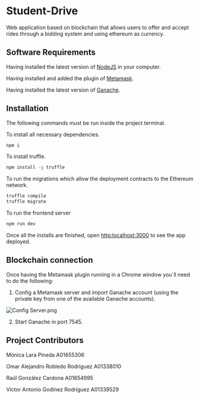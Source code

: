 # Student-Drive

Web application based on blockchain that allows users to offer and accept rides through a bidding system and using ethereum as currency.

## Software Requirements 

Having installed the latest version of [NodeJS](https://nodejs.org/es/download/) in your computer.

Having installed and added the plugin of [Metamask](https://metamask.io/).

Having installed the latest version of [Ganache](https://trufflesuite.com/ganache/).

## Installation

The following commands must be run inside the project terminal.

To install all necessary dependencies.
```bash
npm i 
```
To install truffle. 
```bash
npm install -g truffle
```

To run the migrations which allow the deployment contracts to the Ethereum network.
```bash
truffle compile
truffle migrate
```

To run the frontend server
```bash
npm run dev
```

Once all the installs are finished, open  [http:localhost:3000](http:localhost:3000) to see the app deployed.

## Blockchain connection

Once having the Metamask plugin running in a Chrome window you´ll need to do the following:

1. Config a Metamask server and import Ganache account (using the private key from one of the available Ganache accounts).

![Config Server.png](https://s3-us-west-2.amazonaws.com/secure.notion-static.com/6897a0f5-8463-402a-9e19-c55012ceb832/Config_Server.png)

2. Start Ganache in port 7545.

## Project Contributors

Mónica Lara Pineda A01655306

Omar Alejandro Robledo Rodríguez A01338010

Raúl González Cardona A01654995

Víctor Antonio Godínez Rodríguez A01339529
 
